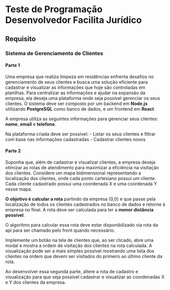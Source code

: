 # Teste de Programação Desenvolvedor Facilita Jurídico

## Requisito
### Sistema de Gerenciamento de Clientes
#### Parte 1

Uma empresa que realiza limpeza em residências enfrenta desafios no gerenciamento de seus clientes e busca uma solução eficiente para cadastrar e visualizar as informações que hoje são controladas em planilhas. Para centralizar as informações e ajudar na expansão da empresa, ela deseja uma plataforma onde seja possível gerenciar os seus clientes. O sistema deve ser composto por um backend em **Node.js** utilizando **PostgreSQL** como banco de dados, e um frontend em **React**.

A empresa utiliza as seguintes informações para gerenciar seus clientes: **nome**, **email** e **telefone**.

Na plataforma criada deve ser possível:
    - Listar os seus clientes e filtrar com base nas informações cadastradas
    - Cadastrar clientes novos

#### Parte 2

Suponha que, além de cadastrar e visualizar clientes, a empresa deseja otimizar as rotas de atendimento para maximizar a eficiência na visitação dos clientes. Considere um mapa bidimensional representando a localização dos clientes, onde cada ponto cartesiano possui um cliente. Cada cliente cadastrado possui uma coordenada X e uma coordenada Y nesse mapa.

**O objetivo é calcular a rota** partindo da empresa (0,0) e que passe pela localização de todos os clientes cadastrados no banco de dados e retorne à empresa no final. A rota deve ser calculada para ter a **menor distância possível**.


O algoritmo para calcular essa rota deve estar disponibilizado via rota da api para ser chamado pelo front quando necessário.

Implemente um botão na tela de clientes que, ao ser clicado, abre uma modal e mostra a ordem de visitação dos clientes na rota calculada. A visualização pode ser a mais simples possível mostrando uma lista dos clientes na ordem que devem ser visitados do primeiro ao último cliente da rota.

Ao desenvolver essa segunda parte, altere a rota de cadastro e visualização para que seja possível cadastrar e visualizar as coordenadas X e Y dos clientes da empresa.

